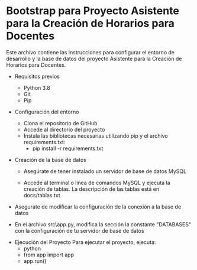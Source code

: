 # Bootstrap para Proyecto Asistente para la Creación de Horarios para Docentes

Este archivo contiene las instrucciones para configurar el entorno de desarrollo y la base de datos del proyecto Asistente para la Creación de Horarios para Docentes.

- Requisitos previos
  * Python 3.8
  * Git
  * Pip


- Configuración del entorno
  * Clona el repositorio de GitHub
  * Accede al directorio del proyecto
  * Instala las bibliotecas necesarias utilizando pip y el archivo requirements.txt:
    - pip install -r requirements.txt

- Creación de la base de datos
  * Asegúrate de tener instalado un servidor de base de datos MySQL

  * Accede al terminal o línea de comandos MySQL y ejecuta la creación de tablas. La descripción de las tablas está en docs/tablas.txt

- Asegurate de modificar la configuración de la conexión a la base de datos
 * En el archivo src\app.py, modifica la sección la constante "DATABASES" con la configuración de tu servidor de base de datos

- Ejecución del Proyecto
  Para ejecutar el proyecto, ejecuta:
  * python
  * from app import app
  * app.run()

